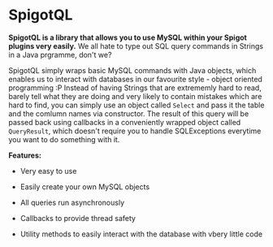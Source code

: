 # SpigotQL

**SpigotQL is a library that allows you to use MySQL within your Spigot plugins very easily.**
We all hate to type out SQL query commands in Strings in a Java prgramme, don't we?

SpigotQL simply wraps basic MySQL commands with Java objects, which enables us to interact with databases in our favourite style - object oriented programming :P
Instead of having Strings that are extrememly hard to read, barely tell what they are doing and very likely to contain mistakes which are hard to find, you can
simply use an object called ```Select``` and pass it the table and the comlumn names via constructor. The result of this query will be passed back using callbacks
in a conveniently wrapped object called ```QueryResult```, which doesn't require you to handle SQLExceptions everytime you want to do something with it.

**Features:**

- Very easy to use

- Easily create your own MySQL objects

- All queries run asynchronously

- Callbacks to provide thread safety

- Utility methods to easily interact with the database with vbery little code

